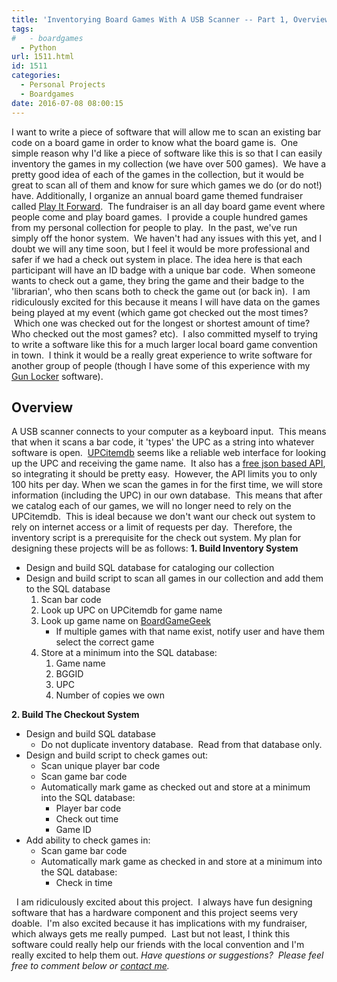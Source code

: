 ```yaml
---
title: 'Inventorying Board Games With A USB Scanner -- Part 1, Overview'
tags:
#   - boardgames
  - Python
url: 1511.html
id: 1511
categories:
  - Personal Projects
  - Boardgames
date: 2016-07-08 08:00:15
---
```


I want to write a piece of software that will allow me to scan an existing bar code on a board game in order to know what the board game is.  One simple reason why I'd like a piece of software like this is so that I can easily inventory the games in my collection (we have over 500 games).  We have a pretty good idea of each of the games in the collection, but it would be great to scan all of them and know for sure which games we do (or do not!) have. Additionally, I organize an annual board game themed fundraiser called [Play It Forward](http://www.playitforwardfundraiser.com).  The fundraiser is an all day board game event where people come and play board games.  I provide a couple hundred games from my personal collection for people to play.  In the past, we've run simply off the honor system.  We haven't had any issues with this yet, and I doubt we will any time soon, but I feel it would be more professional and safer if we had a check out system in place. The idea here is that each participant will have an ID badge with a unique bar code.  When someone wants to check out a game, they bring the game and their badge to the 'librarian', who then scans both to check the game out (or back in).  I am ridiculously excited for this because it means I will have data on the games being played at my event (which game got checked out the most times?  Which one was checked out for the longest or shortest amount of time? Who checked out the most games? etc).  I also committed myself to trying to write a software like this for a much larger local board game convention in town.  I think it would be a really great experience to write software for another group of people (though I have some of this experience with my [Gun Locker](http://www.techtrek.io/gunsmith-db-and-app-part-1-overview/) software).

Overview
--------

A USB scanner connects to your computer as a keyboard input.  This means that when it scans a bar code, it 'types' the UPC as a string into whatever software is open.  [UPCitemdb](http://www.upcitemdb.com/) seems like a reliable web interface for looking up the UPC and receiving the game name.  It also has a [free json based API](https://devs.upcitemdb.com/), so integrating it should be pretty easy.  However, the API limits you to only 100 hits per day. When we scan the games in for the first time, we will store information (including the UPC) in our own database.  This means that after we catalog each of our games, we will no longer need to rely on the UPCitemdb.  This is ideal because we don't want our check out system to rely on internet access or a limit of requests per day.  Therefore, the inventory script is a prerequisite for the check out system. My plan for designing these projects will be as follows: **1\. Build Inventory System**

*   Design and build SQL database for cataloging our collection
*   Design and build script to scan all games in our collection and add them to the SQL database
    1.  Scan bar code
    2.  Look up UPC on UPCitemdb for game name
    3.  Look up game name on [BoardGameGeek](http://www.boardgamegeek.com)
        *   If multiple games with that name exist, notify user and have them select the correct game
    4.  Store at a minimum into the SQL database:
        1.  Game name
        2.  BGGID
        3.  UPC
        4.  Number of copies we own

**2\. Build The Checkout System**

*   Design and build SQL database
    *   Do not duplicate inventory database.  Read from that database only.
*   Design and build script to check games out:
    *   Scan unique player bar code
    *   Scan game bar code
    *   Automatically mark game as checked out and store at a minimum into the SQL database:
        *   Player bar code
        *   Check out time
        *   Game ID
*   Add ability to check games in:
    *   Scan game bar code
    *   Automatically mark game as checked in and store at a minimum into the SQL database:
        *   Check in time

  I am ridiculously excited about this project.  I always have fun designing software that has a hardware component and this project seems very doable.  I'm also excited because it has implications with my fundraiser, which always gets me really pumped.  Last but not least, I think this software could really help our friends with the local convention and I'm really excited to help them out. _Have questions or suggestions?  Please feel free to comment below or [contact me](/contact/)._